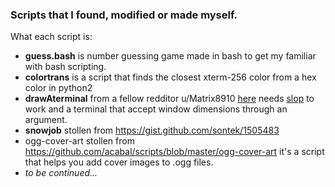 ### Scripts that I found, modified or made myself.

What each script is:
* **guess.bash** is number guessing game made in bash to get my familiar with bash scripting.
* **colortrans** is a script that finds the closest xterm-256 color from a hex color in python2
* **drawAterminal** from a fellow redditor u/Matrix8910 
[here](https://www.reddit.com/r/unixporn/comments/9t2p1b/bspwm_found_this_while_browsing_old_backup/e8tdi0r/) 
needs [slop](https://github.com/naelstrof/slop) to work and a terminal that accept window dimensions through 
an argument.
* **snowjob** stollen from https://gist.github.com/sontek/1505483
* ogg-cover-art stollen from https://github.com/acabal/scripts/blob/master/ogg-cover-art it's a script that helps you add cover images to .ogg files.
* _to be continued..._
